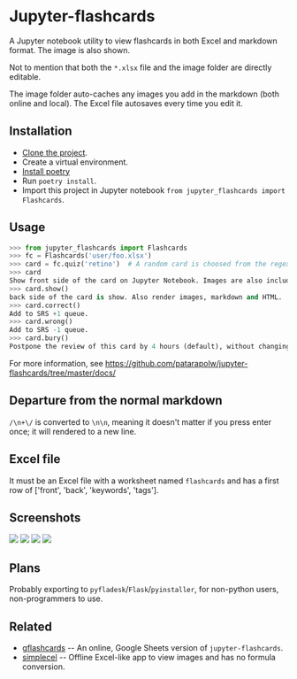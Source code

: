 # Jupyter-flashcards

A Jupyter notebook utility to view flashcards in both Excel and markdown format. The image is also shown.

Not to mention that both the `*.xlsx` file and the image folder are directly editable.

The image folder auto-caches any images you add in the markdown (both online and local). The Excel file autosaves every time you edit it.

## Installation

- [Clone the project]().
- Create a virtual environment.
- [Install poetry](https://github.com/sdispater/poetry#installation)
- Run `poetry install`.
- Import this project in Jupyter notebook `from jupyter_flashcards import Flashcards`.

## Usage

```python
>>> from jupyter_flashcards import Flashcards
>>> fc = Flashcards('user/foo.xlsx')
>>> card = fc.quiz('retino')  # A random card is choosed from the regex "retino"
>>> card
Show front side of the card on Jupyter Notebook. Images are also included (no need to be inside markdown tags, or img tags.) Markdown is rendered to HTML.
>>> card.show()
back side of the card is show. Also render images, markdown and HTML.
>>> card.correct()
Add to SRS +1 queue.
>>> card.wrong()
Add to SRS -1 queue.
>>> card.bury()
Postpone the review of this card by 4 hours (default), without changing the SRS order.
```

For more information, see https://github.com/patarapolw/jupyter-flashcards/tree/master/docs/

## Departure from the normal markdown

`/\n+\/` is converted to `\n\n`, meaning it doesn't matter if you press enter once; it will rendered to a new line.

## Excel file

It must be an Excel file with a worksheet named `flashcards` and has a first row of ['front', 'back', 'keywords', 'tags'].

## Screenshots

<img src="https://raw.githubusercontent.com/patarapolw/jupyter-flashcards/master/screenshots/1.png" />
<img src="https://raw.githubusercontent.com/patarapolw/jupyter-flashcards/master/screenshots/2.png" />
<img src="https://raw.githubusercontent.com/patarapolw/jupyter-flashcards/master/screenshots/3.png" />
<img src="https://raw.githubusercontent.com/patarapolw/jupyter-flashcards/master/screenshots/4.png" />

## Plans

Probably exporting to `pyfladesk`/`Flask`/`pyinstaller`, for non-python users, non-programmers to use.

## Related

- [gflashcards](https://github.com/patarapolw/gflashcards) -- An online, Google Sheets version of `jupyter-flashcards`.
- [simplecel](https://github.com/patarapolw/simplecel) -- Offline Excel-like app to view images and has no formula conversion.
